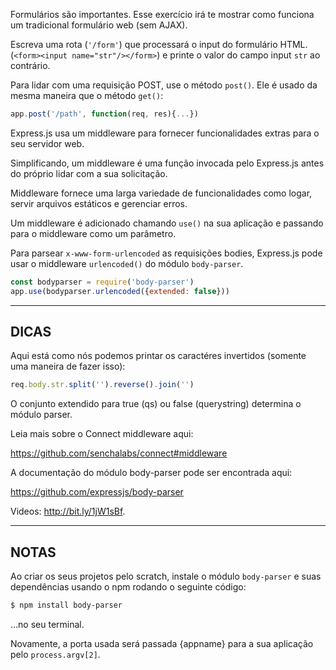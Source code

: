 Formulários são importantes. Esse exercício irá te mostrar como funciona um tradicional formulário web (sem AJAX).

Escreva uma rota (`'/form'`) que processará o input do formulário HTML.
(`<form><input name="str"/></form>`) e printe o valor do campo input `str` ao contrário.

Para lidar com uma requisição POST, use o método `post()`. Ele é usado da mesma maneira que o método `get()`:

```js
app.post('/path', function(req, res){...})
```

Express.js usa um middleware para fornecer funcionalidades extras para o seu servidor web.

Simplificando, um middleware é uma função invocada pelo  Express.js antes do próprio lidar com a sua solicitação.

Middleware fornece uma larga variedade de funcionalidades como logar, servir arquivos estáticos e gerenciar erros.

Um middleware é adicionado chamando `use()` na sua aplicação e passando para o middleware como um parâmetro.

Para parsear `x-www-form-urlencoded` as requisições bodies, Express.js pode usar o middleware `urlencoded()`
do módulo `body-parser`.

```js
const bodyparser = require('body-parser')
app.use(bodyparser.urlencoded({extended: false}))
```


-----------------------------

## DICAS

Aqui está como nós podemos printar os caractéres invertidos (somente uma maneira de fazer isso):

```js
req.body.str.split('').reverse().join('')
```

O conjunto extendido para true (qs) ou false (querystring) determina o módulo parser.

Leia mais sobre o Connect middleware aqui:

  https://github.com/senchalabs/connect#middleware

A documentação do módulo body-parser pode ser encontrada aqui:

  https://github.com/expressjs/body-parser

Videos: http://bit.ly/1jW1sBf.

-----------------------------

## NOTAS

Ao criar os seus projetos pelo scratch, instale o módulo `body-parser` e suas dependências usando o npm rodando o seguinte código:

```sh
$ npm install body-parser
```

…no seu terminal.

Novamente, a porta usada será passada {appname} para a sua aplicação pelo `process.argv[2]`.
